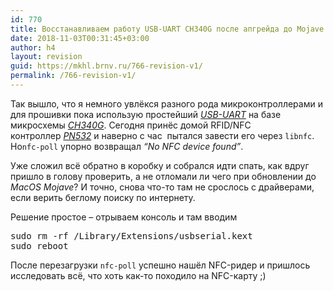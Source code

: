 ```yaml
---
id: 770
title: Восстанавливаем работу USB-UART CH340G после апгрейда до Mojave
date: 2018-11-03T00:31:45+03:00
author: h4
layout: revision
guid: https://mkhl.brnv.ru/766-revision-v1/
permalink: /766-revision-v1/
---
```

Так вышло, что я немного увлёкся разного рода микроконтроллерами и для прошивки пока использую простейший _[USB-UART](https://ru.wikipedia.org/wiki/%D0%A3%D0%BD%D0%B8%D0%B2%D0%B5%D1%80%D1%81%D0%B0%D0%BB%D1%8C%D0%BD%D1%8B%D0%B9_%D0%B0%D1%81%D0%B8%D0%BD%D1%85%D1%80%D0%BE%D0%BD%D0%BD%D1%8B%D0%B9_%D0%BF%D1%80%D0%B8%D1%91%D0%BC%D0%BE%D0%BF%D0%B5%D1%80%D0%B5%D0%B4%D0%B0%D1%82%D1%87%D0%B8%D0%BA)_ на базе микросхемы _[CH340G](https://roboshop.spb.ru/CH340-converter)_. Сегодня принёс домой RFID/NFC контроллер _[PN532](https://roboshop.spb.ru/PN532-mini-module)_ и наверно с час  пытался завести его через `libnfc`. Но`nfc-poll` упорно возвращал _“No NFC device found”_.

Уже сложил всё обратно в коробку и собрался идти спать, как вдруг пришло в голову проверить, а не отломали ли чего при обновлении до _MacOS Mojave_? И точно, снова что-то там не срослось с драйверами, если верить беглому поиску по интернету.

Решение простое – отрываем консоль и там вводим

<pre>sudo rm -rf /Library/Extensions/usbserial.kext
sudo reboot
</pre>

После перезагрузки `nfc-poll` успешно нашёл NFC-ридер и пришлось исследовать всё, что хоть как-то походило на NFC-карту ;)